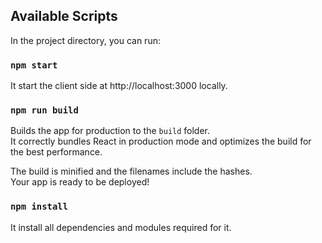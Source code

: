 ## Available Scripts

In the project directory, you can run:

### `npm start`

It start the client side at http://localhost:3000 locally.

### `npm run build`

Builds the app for production to the `build` folder.\
It correctly bundles React in production mode and optimizes the build for the best performance.

The build is minified and the filenames include the hashes.\
Your app is ready to be deployed!

### `npm install`

It install all dependencies and modules required for it.

